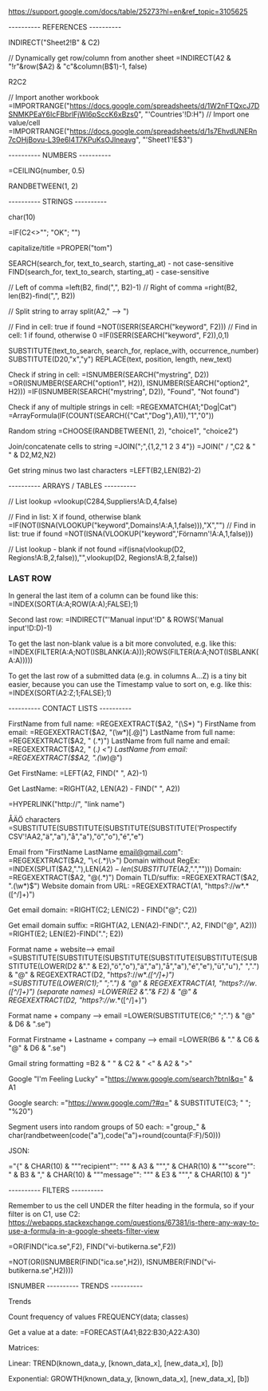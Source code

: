 https://support.google.com/docs/table/25273?hl=en&ref_topic=3105625


---------- REFERENCES ----------

INDIRECT("Sheet2!B" & C2)

// Dynamically get row/column from another sheet
=INDIRECT($A$2 & "!r"&row($A2) & "c"&column(B$1)-1, false)

R2C2

// Import another workbook
=IMPORTRANGE("https://docs.google.com/spreadsheets/d/1W2nFTQxcJ7DSNMKPEaY6IcFBbrlFjWl6pSccK6xBzs0", "'Countries'!D:H")
// Import one value/cell
=IMPORTRANGE("https://docs.google.com/spreadsheets/d/1s7EhvdUNERn7cOHjBovu-L39e6I4T7KPuKsOJlneavg", "'Sheet1'!E$3")


---------- NUMBERS ----------

=CEILING(number, 0.5)

RANDBETWEEN(1, 2)


---------- STRINGS ----------

char(10)


=IF(C2<>""; "OK"; "")

capitalize/title
=PROPER("tom")

SEARCH(search_for, text_to_search, starting_at) - not case-sensitive
FIND(search_for, text_to_search, starting_at) - case-sensitive

// Left of comma
=left(B2, find(",", B2)-1)
// Right of comma
=right(B2, len(B2)-find(",", B2))

// Split string to array
split(A2," --> ")

// Find in cell: true if found
=NOT(ISERR(SEARCH("keyword", F2)))
// Find in cell: 1 if found, otherwise 0
=IF(ISERR(SEARCH("keyword", F2)),0,1)


SUBSTITUTE(text_to_search, search_for, replace_with, occurrence_number)
SUBSTITUTE(D20,"x","y")
REPLACE(text, position, length, new_text)

Check if string in cell:
=ISNUMBER(SEARCH("mystring", D2))
=OR(ISNUMBER(SEARCH("option1", H2)), ISNUMBER(SEARCH("option2", H2)))
=IF(ISNUMBER(SEARCH("mystring", D2)), "Found", "Not found")

Check if any of multiple strings in cell:
=REGEXMATCH(A1;"Dog|Cat")
=ArrayFormula(IF(COUNT(SEARCH({"Cat","Dog"},A1)),"1","0"))

Random string
=CHOOSE(RANDBETWEEN(1, 2), "choice1", "choice2")

Join/concatenate cells to string
=JOIN(";",{1,2,"1 2 3 4"})
=JOIN(" / ",C2 & " " & D2,M2,N2)

Get string minus two last characters
=LEFT(B2,LEN(B2)-2)


---------- ARRAYS / TABLES ----------

// List lookup
=vlookup(C284,Suppliers!A:D,4,false)

// Find in list: X if found, otherwise blank
=IF(NOT(ISNA(VLOOKUP("keyword",Domains!A:A,1,false))),"X","")
// Find in list: true if found
=NOT(ISNA(VLOOKUP("keyword",'Förnamn'!A:A,1,false)))

// List lookup - blank if not found
=if(isna(vlookup(D2, Regions!A:B,2,false)),"",vlookup(D2, Regions!A:B,2,false))



### LAST ROW

In  general the last item of a column can be found like this:
=INDEX(SORT(A:A;ROW(A:A);FALSE);1)

Second last row:
=INDIRECT("'Manual input'!D" & ROWS('Manual input'!D:D)-1)
 
To get the last non-blank value is a bit more convoluted, e.g. like this:
=INDEX(FILTER(A:A;NOT(ISBLANK(A:A)));ROWS(FILTER(A:A;NOT(ISBLANK(A:A)))))
 
To get the last row of a submitted data (e.g. in columns A...Z) is a tiny bit easier, because you can use the Timestamp value to sort on, e.g. like this:
=INDEX(SORT(A2:Z;1;FALSE);1)


---------- CONTACT LISTS ----------

FirstName from full name:
=REGEXEXTRACT($A2, "(\S*) ")
FirstName from email:
=REGEXEXTRACT($A2, "(\w*)[\.@]")
LastName from full name:
=REGEXEXTRACT($A2, " (.*)")
LastName from full name and email:
=REGEXEXTRACT($A2, " (.*) \<")
LastName from email:
=REGEXEXTRACT($$A2, "\.(\w*)@")

Get FirstName:
=LEFT(A2, FIND(" ", A2)-1)

Get LastName:
=RIGHT(A2, LEN(A2) - FIND(" ", A2))

=HYPERLINK("http://", "link name")

ÅÄÖ characters
=SUBSTITUTE(SUBSTITUTE(SUBSTITUTE(SUBSTITUTE('Prospectify CSV'!AA2,"ä","a"),"å","a"),"ö","o"),"é","e")

Email from "FirstName LastName <email@gmail.com>":
=REGEXEXTRACT($A2, "\<(.*)\>")
Domain without RegEx:
=INDEX(SPLIT($A2,"."),LEN($A2)-len(SUBSTITUTE($A2,".","")))
Domain:
=REGEXEXTRACT($A2, "@(.*)")
Domain TLD/suffix:
=REGEXEXTRACT($A2, "\.(\w*)$")
Website domain from URL:
=REGEXEXTRACT(A1, "https?://w*\.*([^/]+)")

Get email domain:
=RIGHT(C2; LEN(C2) - FIND("@"; C2))

Get email domain suffix:
=RIGHT(A2, LEN(A2)-FIND(".", A2, FIND("@", A2)))
=RIGHT(E2; LEN(E2)-FIND("."; E2))

Format name + website--> email
=SUBSTITUTE(SUBSTITUTE(SUBSTITUTE(SUBSTITUTE(SUBSTITUTE(SUBSTITUTE(LOWER(D2 &"." & E2),"ö","o"),"ä","a"),"å","a"),"é","e"),"ü","u")," ",".") & "@" & REGEXEXTRACT(D2, "https?://w*\.*([^/]+)")
=SUBSTITUTE(LOWER(C1);" ";".") & "@" & REGEXEXTRACT(A1, "https?://w*\.*([^/]+)")
(separate names)
=LOWER(E2 &"."& F2) & "@" & REGEXEXTRACT(D2, "https?://w*\.*([^/]+)")

Format name + company --> email
=LOWER(SUBSTITUTE(C6;" ";".") & "@" & D6 & ".se")

Format Firstname + Lastname + company --> email
=LOWER(B6 & "." & C6 & "@" & D6 & ".se")

Gmail string formatting
=B2 & " " & C2 & " <" & A2 & ">"

Google "I'm Feeling Lucky"
="https://www.google.com/search?btnI&q=" & A1

Google search:
="https://www.google.com/?#q=" & SUBSTITUTE(C3; " "; "%20")

Segment users into random groups of 50 each:
="group_" & char(randbetween(code("a"),code("a")+round(counta(F:F)/50)))


JSON:

="{" & CHAR(10)
& """recipient"": """ & A3 & """," & CHAR(10)
& """score"": " & B3 & "," & CHAR(10)
& """message"": """ & E3 & """," & CHAR(10)
& "}"

---------- FILTERS ----------

Remember to us the cell UNDER the filter heading in the formula, so if your filter is on C1, use C2:
https://webapps.stackexchange.com/questions/67381/is-there-any-way-to-use-a-formula-in-a-google-sheets-filter-view

=OR(FIND("ica.se",F2), FIND("vi-butikerna.se",F2))


=NOT(OR(ISNUMBER(FIND("ica.se",H2)), ISNUMBER(FIND("vi-butikerna.se",H2))))

ISNUMBER
---------- TRENDS ----------

Trends

Count frequency of values
FREQUENCY(data; classes)

Get a value at a date:
=FORECAST(A41;B22:B30;A22:A30)

Matrices:

Linear:
TREND(known_data_y, [known_data_x], [new_data_x], [b])

Exponential:
GROWTH(known_data_y, [known_data_x], [new_data_x], [b])
